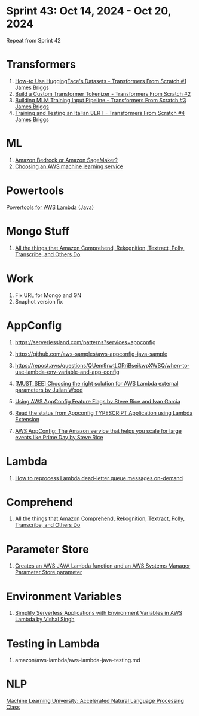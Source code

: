 <h1>Sprint 43: Oct 14, 2024 - Oct 20, 2024</h1>

Repeat from Sprint 42

# Transformers

1. [How-to Use HuggingFace's Datasets - Transformers From Scratch #1 James Briggs](https://www.youtube.com/watch?v=GhGUZrcB-WM&list=PLIUOU7oqGTLj-k75kkirRrCybsJzCKCJW&index=1&pp=iAQB)
1. [Build a Custom Transformer Tokenizer - Transformers From Scratch #2](https://www.youtube.com/watch?v=JIeAB8vvBQo&list=PLIUOU7oqGTLj-k75kkirRrCybsJzCKCJW&index=2)
1. [Building MLM Training Input Pipeline - Transformers From Scratch #3 James Briggs](https://www.youtube.com/watch?v=heTYbpr9mD8&list=PLIUOU7oqGTLj-k75kkirRrCybsJzCKCJW&index=3&pp=iAQB)
1. [Training and Testing an Italian BERT - Transformers From Scratch #4 James Briggs](https://www.youtube.com/watch?v=35Pdoyi6ZoQ&list=PLIUOU7oqGTLj-k75kkirRrCybsJzCKCJW&index=4&pp=iAQB)

# ML

1. [Amazon Bedrock or Amazon SageMaker?](https://docs.aws.amazon.com/decision-guides/latest/bedrock-or-sagemaker/bedrock-or-sagemaker.html)
1. [Choosing an AWS machine learning service](https://docs.aws.amazon.com/decision-guides/latest/machine-learning-on-aws-how-to-choose/guide.html)

# Powertools

[Powertools for AWS Lambda (Java)](https://docs.powertools.aws.dev/lambda/java/utilities/parameters/)

# Mongo Stuff

1. [All the things that Amazon Comprehend, Rekognition, Textract, Polly, Transcribe, and Others Do](https://community.aws/content/2drYnXZi872TUMUSfw4Icfy0CcV/all-the-things-that-comprehend-rekognition-textract-polly-transcribe-and-others-do?lang=en)

# Work

1. Fix URL for Mongo and GN
2. Snaphot version fix

# AppConfig

1. https://serverlessland.com/patterns?services=appconfig
2. https://github.com/aws-samples/aws-appconfig-java-sample
3. https://repost.aws/questions/QUem9rwtLGRriBseikwpXWSQ/when-to-use-lambda-env-variable-and-app-config
4. [[MUST_SEE] Choosing the right solution for AWS Lambda external parameters by Julian Wood](https://aws.amazon.com/blogs/compute/choosing-the-right-solution-for-aws-lambda-external-parameters/)
5. [Using AWS AppConfig Feature Flags by Steve Rice and Ivan Garcia](https://aws.amazon.com/blogs/mt/using-aws-appconfig-feature-flags/)
7. [Read the status from Appconfig TYPESCRIPT Application using Lambda Extension](https://serverlessland.com/patterns/appconfig-feature-flag-sam)

8. [AWS AppConfig: The Amazon service that helps you scale for large events like Prime Day by Steve Rice ](https://aws.amazon.com/blogs/mt/aws-appconfig-scale-for-large-events-prime-day/)

# Lambda

1. [How to reprocess Lambda dead-letter queue messages on-demand](https://theburningmonk.com/2024/01/how-would-you-reprocess-lambda-dead-letter-queue-messages-on-demand)

# Comprehend

1. [All the things that Amazon Comprehend, Rekognition, Textract, Polly, Transcribe, and Others Do](https://community.aws/content/2drYnXZi872TUMUSfw4Icfy0CcV/all-the-things-that-comprehend-rekognition-textract-polly-transcribe-and-others-do?lang=en)

# Parameter Store

1. [Creates an AWS JAVA Lambda function and an AWS Systems Manager Parameter Store parameter](https://serverlessland.com/patterns/lambda-ssm-sam-java)

# Environment Variables

1. [Simplify Serverless Applications with Environment Variables in AWS Lambda by Vishal Singh ](https://aws.amazon.com/blogs/compute/simplify-serverless-applications-with-environment-variables-in-aws-lambda/)


# Testing in Lambda

1. amazon/aws-lambda/aws-lambda-java-testing.md

# NLP

[Machine Learning University: Accelerated Natural Language Processing Class](https://github.com/aws-samples/aws-machine-learning-university-accelerated-nlp)

